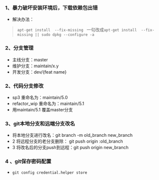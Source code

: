 ### 1、暴力破坏安装环境后，下载依赖包出错 
* 解决办法：
> ```apt-get install  --fix-missing ``` 一句改成```apt-get install  --fix-missing || sudo dpkg --configure -a```

### 2、分支管理
* 主线分支：master
* 维护分支：maintain/x.y
* 开发分支：dev/{feat name}

### 2、代码分支修改
* sp3 重命名为：maintain/5.0
* refactor_wip 重命名为：maintain/5.1
* 用maintain/5.1 覆盖master分支

### 3、git本地分支和远端分支改名
* 将本地分支进行改名：git branch -m old_branch new_branch
* 2 将远程分支的老分支删除： git push origin :old_branch
* 3 将改名后的分支push到远程：git push origin new_branch


### 4 、git保存密码配置
* ```git config credential.helper store```